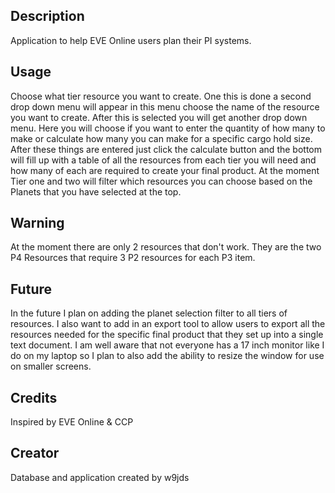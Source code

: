 <h2>Description</h2>
Application to help EVE Online users plan their PI systems.

<h2>Usage</h2>
Choose what tier resource you want to create. One this is done a second drop down menu will appear in this menu choose the name of the resource you want to create. After this is selected you will get another drop down menu. Here you will choose if you want to enter the quantity of how many to make or calculate how many you can make for a specific cargo hold size. After these things are entered just click the calculate button and the bottom will fill up with a table of all the resources from each tier you will need and how many of each are required to create your final product. At the moment Tier one and two will filter which resources you can choose based on the Planets that you have selected at the top. 

<h2>Warning</h2>
At the moment there are only 2 resources that don't work. They are the two P4 Resources that require 3 P2 resources for each P3 item.

<h2>Future</h2>
In the future I plan on adding the planet selection filter to all tiers of resources. I also want to add in an export tool to allow users to export all the resources needed for the specific final product that they set up into a single text document. I am well aware that not everyone has a 17 inch monitor like I do on my laptop so I plan to also add the ability to resize the window for use on smaller screens.

<h2>Credits</h2>
Inspired by EVE Online & CCP

<h2>Creator</h2>
Database and application created by w9jds